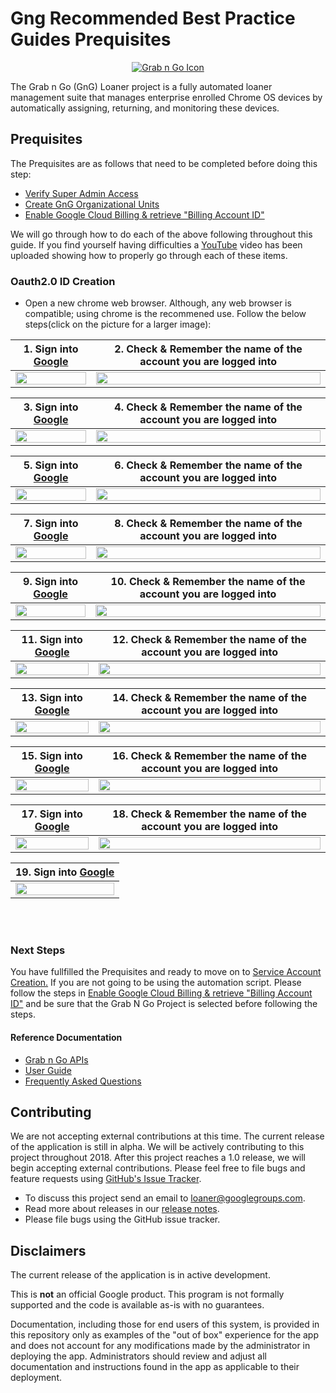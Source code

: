 <!-- mdformat off(GitHub header) -->
Gng Recommended Best Practice Guides Prequisites
======
<!-- mdformat on -->

<p align="center">
  <a href="#grabngo--">
    <img src="https://storage.googleapis.com/gngloaners/gnglogo.png" alt="Grab n Go Icon" />
  </a>
</p>

The Grab n Go (GnG) Loaner project is a fully automated loaner management suite
that manages enterprise enrolled Chrome OS devices by automatically assigning,
returning, and monitoring these devices.


## Prequisites

The Prequisites are as follows that need to be completed before doing this step: 
*	[Verify Super Admin Access](https://github.com/kid-yume/gnglinuxdeployment/tree/dev/docs/deployment/prerequisites/verifysuperadminaccess)
*	[Create GnG Organizational Units](https://github.com/kid-yume/gnglinuxdeployment/tree/dev/docs/deployment/prerequisites/organizationalunits)
*	[Enable Google Cloud Billing & retrieve "Billing Account ID"](https://github.com/kid-yume/gnglinuxdeployment/tree/dev/docs/deployment/prerequisites/billingaccountid)

We will go through how to do each of the above following throughout this guide. If you find yourself having difficulties a
[YouTube](google.com) video has been uploaded showing how to properly go through each of these items. 


### Oauth2.0 ID Creation 
*	Open a new chrome web browser. Although, any web browser is compatible; using chrome is the recommened use. 
Follow the below steps(click on the picture for a larger image):


**1.**	Sign into [Google](https://Google.com)         |**2.**  Check & Remember the name of the account you are logged into
:-------------------------:|:-------------------------:
<a href="http://bit.ly/2EI7Wla"><img src="http://bit.ly/2BVU05h" style="width:100%"/></a> |  <a href="http://bit.ly/2UkbWxy"><img src="http://bit.ly/2Tt3AXb" style="width:100%"/></a>
 
 
**3.**	Sign into [Google](https://Google.com)         |**4.**  Check & Remember the name of the account you are logged into
:-------------------------:|:-------------------------:
<a href="http://bit.ly/2EHz2ca"><img src="http://bit.ly/2SFuuqd" style="width:100%"/></a> |  <a href="http://bit.ly/2UiKWhQ"><img src="http://bit.ly/2SAJHcg" style="width:100%"/></a>


**5.**	Sign into [Google](https://Google.com)         |**6.**  Check & Remember the name of the account you are logged into
:-------------------------:|:-------------------------:
<a href="http://bit.ly/2EqxmT4"><img src="http://bit.ly/2Taby8c" style="width:100%"/></a> |  <a href="http://bit.ly/2HdclhM"><img src="http://bit.ly/2UkdszK" style="width:100%"/></a>


**7.**	Sign into [Google](https://Google.com)         |**8.**  Check & Remember the name of the account you are logged into
:-------------------------:|:-------------------------:
<a href="http://bit.ly/2VzklNP"><img src="http://bit.ly/2VyvLBg" style="width:100%"/></a> |  <a href="http://bit.ly/2EvYZdp"><img src="http://bit.ly/2HclE1c" style="width:100%"/></a> 


**9.**	Sign into [Google](https://Google.com)         |**10.**  Check & Remember the name of the account you are logged into
:-------------------------:|:-------------------------:
<a href="http://bit.ly/2ILv3PP"><img src="http://bit.ly/2UgsFBN" style="width:100%"/></a> |  <a href="http://bit.ly/2XwgZwN"><img src="http://bit.ly/2TwCYV8" style="width:100%"/></a> 


**11.**	Sign into [Google](https://Google.com)         |**12.**  Check & Remember the name of the account you are logged into
:-------------------------:|:-------------------------:
<a href="http://bit.ly/2C0GlKm"><img src="http://bit.ly/2IXELyO" style="width:100%"/></a> |  <a href="http://bit.ly/2tN66cA"><img src="http://bit.ly/2VwdQLN" style="width:100%"/></a> 


**13.**	Sign into [Google](https://Google.com)         |**14.**  Check & Remember the name of the account you are logged into
:-------------------------:|:-------------------------:
<a href="http://bit.ly/2tOk9hL"><img src="http://bit.ly/2GVklo3" style="width:100%"/></a> |  <a href="http://bit.ly/2SG03jM"><img src="http://bit.ly/2UicHHw" style="width:100%"/></a> 


**15.**	Sign into [Google](https://Google.com)         |**16.**  Check & Remember the name of the account you are logged into
:-------------------------:|:-------------------------:
<a href="http://bit.ly/2EwjmXF"><img src="http://bit.ly/2GWnQKW" style="width:100%"/></a> |  <a href="http://bit.ly/2C2zTCt"><img src="http://bit.ly/2Tg4zL1" style="width:100%"/></a> 


**17.**	Sign into [Google](https://Google.com)         |**18.**  Check & Remember the name of the account you are logged into
:-------------------------:|:-------------------------:
<a href="http://bit.ly/2Xy9zJv"><img src="http://bit.ly/2GSU7T6" style="width:100%"/></a> |  <a href="http://bit.ly/2Tx0RME"><img src="http://bit.ly/2Tx0JNa" style="width:100%"/></a> 


**19.**	Sign into [Google](https://Google.com)         |
:-------------------------:|
<a href="http://bit.ly/2VxkJMG"><img src="http://bit.ly/2UiY2Mi" style="width:100%"/></a> | 


<br></br>

### Next Steps
You have fullfilled the Prequisites and ready to move on to [Service Account Creation.](https://github.com/kid-yume/gnglinuxdeployment/tree/dev/docs/deployment/prerequisites/serviceaccountcreation)
If you are not going to be using the automation script. Please follow the steps in [Enable Google Cloud Billing & retrieve "Billing Account ID"](https://github.com/kid-yume/gnglinuxdeployment/tree/dev/docs/deployment/prerequisites/billingaccountid)
and be sure that the Grab N Go Project is selected before following the steps. 

#### Reference Documentation

-   [Grab n Go APIs](docs/gng_apis.md)
-   [User Guide](docs/user_guide.md)
-   [Frequently Asked
    Questions](docs/faq.md)

## Contributing

We are not accepting external contributions at this time. The current release of
the application is still in alpha. We will be actively contributing to this
project throughout 2018. After this project reaches a 1.0 release, we will begin
accepting external contributions. Please feel free to file bugs and feature
requests using [GitHub's Issue
Tracker](https://github.com/google/loaner/issues).

* To discuss this project send an email to loaner@googlegroups.com.
* Read more about releases in our [release notes](docs/release_notes.md).
* Please file bugs using the GitHub issue tracker.


## Disclaimers

The current release of the application is in active development.

This is **not** an official Google product. This program is not formally
supported and the code is available as-is with no guarantees.

Documentation, including those for end users of this system, is provided in this
repository only as examples of the "out of box" experience for the app and does
not account for any modifications made by the administrator in deploying the
app. Administrators should review and adjust all documentation and instructions
found in the app as applicable to their deployment.
